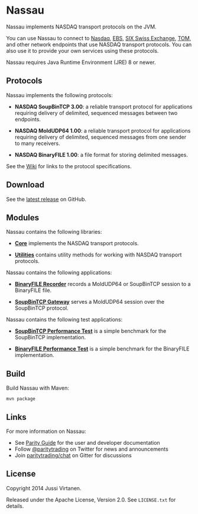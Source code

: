 # Nassau

Nassau implements NASDAQ transport protocols on the JVM.

You can use Nassau to connect to [Nasdaq][], [EBS][], [SIX Swiss Exchange][],
[TOM][], and other network endpoints that use NASDAQ transport protocols. You
can also use it to provide your own services using these protocols.

  [Nasdaq]: http://nasdaq.com
  [EBS]: http://ebs.com
  [SIX Swiss Exchange]: http://six-swiss-exchange.com
  [TOM]: http://tommtf.eu

Nassau requires Java Runtime Environment (JRE) 8 or newer.

## Protocols

Nassau implements the following protocols:

- **NASDAQ SoupBinTCP 3.00**: a reliable transport protocol for applications
  requiring delivery of delimited, sequenced messages between two endpoints.

- **NASDAQ MoldUDP64 1.00**: a reliable transport protocol for applications
  requiring delivery of delimited, sequenced messages from one sender to many
  receivers.

- **NASDAQ BinaryFILE 1.00**: a file format for storing delimited messages.

See the [Wiki][] for links to the protocol specifications.

  [Wiki]: https://github.com/paritytrading/nassau/wiki/

## Download

See the [latest release][] on GitHub.

  [latest release]: https://github.com/paritytrading/nassau/releases/latest


Modules
-------

Nassau contains the following libraries:

- [**Core**](libraries/core) implements the NASDAQ transport protocols.

- [**Utilities**](libraries/util) contains utility methods for working with
  NASDAQ transport protocols.

Nassau contains the following applications:

- [**BinaryFILE Recorder**](applications/binaryfile-recorder) records a
  MoldUDP64 or SoupBinTCP session to a BinaryFILE file.

- [**SoupBinTCP Gateway**](applications/soupbintcp-gateway) serves a MoldUDP64
  session over the SoupBinTCP protocol.

Nassau contains the following test applications:

- [**SoupBinTCP Performance Test**](tests/soupbintcp-perf-test) is a simple
  benchmark for the SoupBinTCP implementation.

- [**BinaryFILE Performance Test**](tests/binaryfile-perf-test) is a simple
  benchmark for the BinaryFILE implementation.


## Build

Build Nassau with Maven:

```
mvn package
```

## Links

For more information on Nassau:

- See [Parity Guide](https://github.com/paritytrading/documentation) for the
  user and developer documentation
- Follow [@paritytrading](https://twitter.com/paritytrading) on Twitter for
  news and announcements
- Join [paritytrading/chat](https://gitter.im/paritytrading/chat) on Gitter
  for discussions

## License

Copyright 2014 Jussi Virtanen.

Released under the Apache License, Version 2.0. See `LICENSE.txt` for details.
